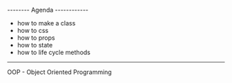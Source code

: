 -------- Agenda ------------

 - how to make a class
 - how to css
 - how to props
 - how to state
 - how to life cycle methods

--------------------------------------------

OOP - Object Oriented Programming 